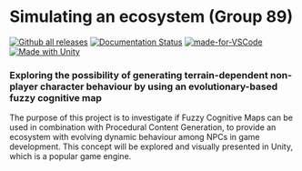# Simulating an ecosystem (Group 89)

[![Github all releases](https://img.shields.io/github/downloads/Naereen/StrapDown.js/total.svg)](https://GitHub.com/Naereen/StrapDown.js/releases/)
[![Documentation Status](https://readthedocs.org/projects/ansicolortags/badge/?version=latest)](http://ansicolortags.readthedocs.io/?badge=latest)
[![made-for-VSCode](https://img.shields.io/badge/Made%20for-VSCode-1f425f.svg)](https://code.visualstudio.com/)
[![Made with Unity](https://img.shields.io/badge/Made%20with-Unity-57b9d3.svg?style=flat&logo=unity)](https://unity3d.com)

### Exploring the possibility of generating terrain-dependent non-player character behaviour by using an evolutionary-based fuzzy cognitive map

The purpose of this project is to investigate if Fuzzy Cognitive Maps can be used in combination with Procedural Content Generation, to provide an ecosystem with evolving dynamic behaviour among NPCs in game development. This concept will be explored and visually presented in Unity, which is a popular game engine.
